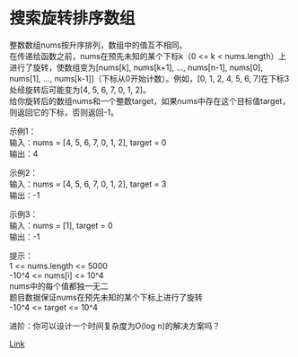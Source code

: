<h1>搜索旋转排序数组</h1>

整数数组nums按升序排列，数组中的值互不相同。</br>
在传递给函数之前，nums在预先未知的某个下标k（0 <= k < nums.length）上进行了旋转，使数组变为[nums[k], nums[k+1], ..., nums[n-1], nums[0], nums[1], ..., nums[k-1]]（下标从0开始计数）。例如，[0, 1, 2, 4, 5, 6, 7]在下标3处经旋转后可能变为[4, 5, 6, 7, 0, 1, 2]。</br>
给你旋转后的数组nums和一个整数target，如果nums中存在这个目标值target，则返回它的下标，否则返回-1。</br>

示例1：</br>
输入：nums = [4, 5, 6, 7, 0, 1, 2], target = 0</br>
输出：4</br>

示例2：</br>
输入：nums = [4, 5, 6, 7, 0, 1, 2], target = 3</br>
输出：-1</br>

示例3：</br>
输入：nums = [1], target = 0</br>
输出：-1</br>

提示：</br>
1 <= nums.length <= 5000</br>
-10^4 <= nums[i] <= 10^4</br>
nums中的每个值都独一无二</br>
题目数据保证nums在预先未知的某个下标上进行了旋转</br>
-10^4 <= target <= 10^4</br>

进阶：你可以设计一个时间复杂度为O(log n)的解决方案吗？</br>

[Link](https://leetcode-cn.com/problems/search-in-rotated-sorted-array/)